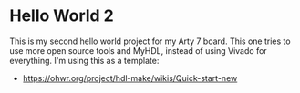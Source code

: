 # Hello World 2
This is my second hello world project for my Arty 7 board. This one tries to
use more open source tools and MyHDL, instead of using Vivado for everything.
I'm using this as a template:
* https://ohwr.org/project/hdl-make/wikis/Quick-start-new
